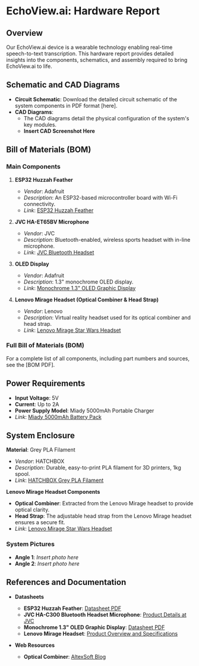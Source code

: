 # EchoView.ai: Hardware Report

## Overview

Our EchoView.ai device is a wearable technology enabling real-time speech-to-text transcription. This hardware report provides detailed insights into the components, schematics, and assembly required to bring EchoView.ai to life.

## Schematic and CAD Diagrams

- **Circuit Schematic**: Download the detailed circuit schematic of the system components in PDF format [here].
- **CAD Diagrams**:  
  - The CAD diagrams detail the physical configuration of the system's key modules.
  - **Insert CAD Screenshot Here**  

## Bill of Materials (BOM)

### Main Components

1. **ESP32 Huzzah Feather**  
   - *Vendor*: Adafruit  
   - *Description*: An ESP32-based microcontroller board with Wi-Fi connectivity.  
   - *Link*: [ESP32 Huzzah Feather](https://www.adafruit.com/product/3405?gad_source=1&gclid=Cj0KCQjw6PGxBhCVARIsAIumnWZ9pQo-BeKGN-u9JyUDLhN399VR9kSLFRwx34t0WH5WR_EpCBI7800aArUSEALw_wcB)

2. **JVC HA-ET65BV Microphone**  
   - *Vendor*: JVC  
   - *Description*: Bluetooth-enabled, wireless sports headset with in-line microphone.
   - *Link*: [JVC Bluetooth Headset](https://www.amazon.com/JVC-Bluetooth-Headset-Wireless-Compatible/dp/B07YT8MZK4)

3. **OLED Display**  
   - *Vendor*: Adafruit  
   - *Description*: 1.3" monochrome OLED display.
   - *Link*: [Monochrome 1.3" OLED Graphic Display](https://www.electromaker.io/shop/product/monochrome-13-oled-graphic-display?gad_source=1&gclid=Cj0KCQjw6PGxBhCVARIsAIumnWZ7ufSRUY99G4FsbonIKd_pkaGaUcYRVoYmaNtFy4xTxB2OOIxzchgaAjgqEALw_wcB)
  
4. **Lenovo Mirage Headset (Optical Combiner & Head Strap)**  
   - *Vendor*: Lenovo  
   - *Description*: Virtual reality headset used for its optical combiner and head strap.  
   - *Link*: [Lenovo Mirage Star Wars Headset](https://www.amazon.com/Star-Wars-Challenges-Lightsaber-Controller-Tracking/dp/B075C9NT67)

### Full Bill of Materials (BOM)

For a complete list of all components, including part numbers and sources, see the [BOM PDF].

## Power Requirements

- **Input Voltage**: 5V  
- **Current**: Up to 2A  
- **Power Supply Model**: Miady 5000mAh Portable Charger  
- *Link*: [Miady 5000mAh Battery Pack](https://www.amazon.com/Miady-5000mAh-Portable-Charger-Android/dp/B08T8TDS8S/ref=asc_df_B08T8TDS8S/?tag=hyprod-20&linkCode=df0&hvadid=647251012723&hvpos=&hvnetw=g&hvrand=16260782273703800255&hvpone=&hvptwo=&hvqmt=&hvdev=c&hvdvcmdl=&hvlocint=&hvlocphy=90020)

## System Enclosure

**Material**: Grey PLA Filament  
  - *Vendor*: HATCHBOX  
  - *Description*: Durable, easy-to-print PLA filament for 3D printers, 1kg spool.  
  - *Link*: [HATCHBOX Grey PLA Filament](https://www.amazon.com/HATCHBOX-3D-Filament-Dimensional-Accuracy/dp/B015I1CYFE/ref=asc_df_B015I1CYFE/?tag=hyprod-20&linkCode=df0&hvadid=693071814430&hvpos=&hvnetw=g&hvrand=17397335290541784377&hvpone=&hvptwo=&hvqmt=&hvdev=c&hvdvcmdl=&hvlocint=&hvtargid=pla-450109411123&psc=1&mcid=57ed7a5a2e1c3934958f764c64711f78&gad_source=1&gclid=Cj0KCQjw6PGxBhCVARIsAIumnWb866BmVhkIWymBGKMzUE6WASx8FLzLBgeVl-GMO6RuPN-MtOAdzMsaAmAPEALw_wcB)

**Lenovo Mirage Headset Components**  
  - **Optical Combiner**: Extracted from the Lenovo Mirage headset to provide optical clarity.  
  - **Head Strap**: The adjustable head strap from the Lenovo Mirage headset ensures a secure fit.  
  - *Link*: [Lenovo Mirage Star Wars Headset](https://www.amazon.com/Star-Wars-Challenges-Lightsaber-Controller-Tracking/dp/B075C9NT67)

### System Pictures

- **Angle 1**: *Insert photo here*  
- **Angle 2**: *Insert photo here*

## References and Documentation

- **Datasheets**  
  - **ESP32 Huzzah Feather**: [Datasheet PDF](https://cdn-learn.adafruit.com/downloads/pdf/adafruit-huzzah32-esp32-feather.pdf)  
  - **JVC HA-C300 Bluetooth Headset Microphone**: [Product Details at JVC](https://www.jvc.com/usa/headphones/wireless-earbuds/ha-c300/)  
  - **Monochrome 1.3" OLED Graphic Display**: [Datasheet PDF](https://www.electromaker.io/shop/download/monochrome-13-oled-graphic-display)
  - **Lenovo Mirage Headset**: [Product Overview and Specifications](https://smartsupport.lenovo.com/us/en/products/smart/arvr/jedi-challenges/solutions/pd500106-star-wars-jedi-challenges-overview)
 
- **Web Resources**  
  - **Optical Combiner**: [AltexSoft Blog](https://www.altexsoft.com/blog/augmented-reality-check-get-ready-to-ditch-your-smartphone-for-goggles/)

